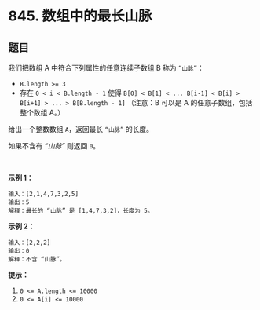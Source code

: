 # 845. 数组中的最长山脉

## 题目

我们把数组 A 中符合下列属性的任意连续子数组 B 称为 `“山脉”`：

- `B.length >= 3`
- 存在 `0 < i < B.length - 1` 使得 `B[0] < B[1] < ... B[i-1] < B[i] > B[i+1] > ... > B[B.length - 1]`
（注意：B 可以是 A 的任意子数组，包括整个数组 A。）

给出一个整数数组 `A`，返回最长 `“山脉”` 的长度。

如果不含有 *“山脉”* 则返回 `0`。

 

**示例 1：**
```
输入：[2,1,4,7,3,2,5]
输出：5
解释：最长的 “山脉” 是 [1,4,7,3,2]，长度为 5。
```
**示例 2：**
```
输入：[2,2,2]
输出：0
解释：不含 “山脉”。 
```

**提示：**

1. `0 <= A.length <= 10000`
2. `0 <= A[i] <= 10000`